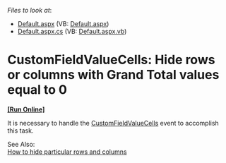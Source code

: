 <!-- default file list -->
*Files to look at*:

* [Default.aspx](./CS/WebSite/Default.aspx) (VB: [Default.aspx](./VB/WebSite/Default.aspx))
* [Default.aspx.cs](./CS/WebSite/Default.aspx.cs) (VB: [Default.aspx.vb](./VB/WebSite/Default.aspx.vb))
<!-- default file list end -->
# CustomFieldValueCells: Hide rows or columns with Grand Total values equal to 0
<!-- run online -->
**[[Run Online]](https://codecentral.devexpress.com/e4085/)**
<!-- run online end -->


<p>It is necessary to handle the <a href="http://documentation.devexpress.com/#AspNet/DevExpressWebASPxPivotGridASPxPivotGrid_CustomFieldValueCellstopic"><u>CustomFieldValueCells</u></a> event to accomplish this task. </p><p>See Also: <br />
<a href="https://www.devexpress.com/Support/Center/p/E2767">How to hide particular rows and columns</a></p><p><br />
</p>

<br/>


